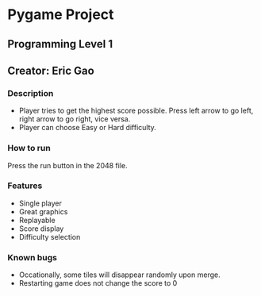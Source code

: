 # Pygame Project

## Programming Level 1

## Creator: Eric Gao

### Description
- Player tries to get the highest score possible. Press left arrow to go left, right arrow to go right, vice versa.
- Player can choose Easy or Hard difficulty.

### How to run
Press the run button in the 2048 file.

### Features
- Single player
- Great graphics
- Replayable
- Score display
- Difficulty selection

### Known bugs
 - Occationally, some tiles will disappear randomly upon merge.
 - Restarting game does not change the score to 0
 